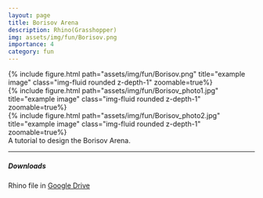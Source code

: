 ```yaml
---
layout: page
title: Borisov Arena
description: Rhino(Grasshopper)
img: assets/img/fun/Borisov.png
importance: 4
category: fun
---
```


<div class="row">
    <div class="col-sm mt-3 mt-md-0">
        {% include figure.html path="assets/img/fun/Borisov.png" title="example image" class="img-fluid rounded z-depth-1" zoomable=true%}
    </div> 
</div>
<div class="row">
    <div class="col-sm mt-3 mt-md-0">
        {% include figure.html path="assets/img/fun/Borisov_photo1.jpg" title="example image" class="img-fluid rounded z-depth-1" zoomable=true%}
    </div> 
    <div class="col-sm mt-3 mt-md-0">
        {% include figure.html path="assets/img/fun/Borisov_photo2.jpg" title="example image" class="img-fluid rounded z-depth-1" zoomable=true%}
    </div> 
</div>
<div class="caption">
    A tutorial to design the Borisov Arena.
</div>

------
##### <i class='fas fa-download'>**Downloads**</i>
Rhino file in [Google Drive](https://drive.google.com/file/d/1fNO5wBcINJ8VF5Kj7dtASXfvHytYnalU/view?usp=sharing)